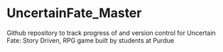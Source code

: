 # UncertainFate_Master
Github repository to track progress of and version control for Uncertain Fate: Story Driven, RPG game built by students at Purdue
